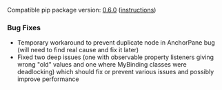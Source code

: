<!--- https://github.com/mgroth0/deephys/releases -->

[//]: # (VERSION:1.22.2)


Compatible pip package
version: [0.6.0](https://pypi.org/project/deephys/0.6.0/) ([instructions](https://colab.research.google.com/drive/1aR5lnpVMxda7wUj1RZ6YODX5N2FA8YRn))

[//]: # (### PIP Python Package Updated to 0.6.0)

[//]: # (### New Features)

[//]: # (### Performance Improvements)

[//]: # (### Cosmetic Changes)

### Bug Fixes

- Temporary workaround to prevent duplicate node in AnchorPane bug (will need to find real cause and fix it later)
- Fixed two deep issues (one with observable property listeners giving wrong "old" values and one where MyBinding classes were deadlocking) which should fix or prevent various issues and possibly improve performance

[//]: # (### Notes)

[//]: # (### Todo)

